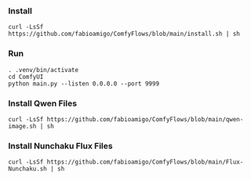### Install

```
curl -LsSf https://github.com/fabioamigo/ComfyFlows/blob/main/install.sh | sh
```

### Run

```
. .venv/bin/activate
cd ComfyUI
python main.py --listen 0.0.0.0 --port 9999
```

### Install Qwen Files

```
curl -LsSf https://github.com/fabioamigo/ComfyFlows/blob/main/qwen-image.sh | sh
```

### Install Nunchaku Flux Files

```
curl -LsSf https://github.com/fabioamigo/ComfyFlows/blob/main/Flux-Nunchaku.sh | sh
```





